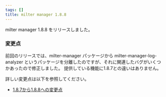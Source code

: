 ```yaml
---
tags: []
title: milter manager 1.8.8
---
```

milter manager 1.8.8 をリリースしました。
<!--more-->


### 変更点

前回のリリースでは、milter-manager パッケージから milter-manager-log-analyzer というパッケージを分離したのですが、それに関連したバグがいくつかあったので修正しました。
提供している機能に1.8.7との違いはありません。

詳しい変更点は以下を参照してください。

  * [1.8.7から1.8.8への変更点](http://milter-manager.sourceforge.net/reference/ja/news.html#news.release-1-8-8)
